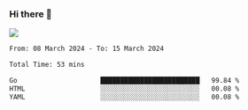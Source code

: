 ### Hi there 👋️

![](https://komarev.com/ghpvc/?username=Loner1024)

<!--START_SECTION:waka-->

```txt
From: 08 March 2024 - To: 15 March 2024

Total Time: 53 mins

Go                     █████████████████████████   99.84 %
HTML                   ░░░░░░░░░░░░░░░░░░░░░░░░░   00.08 %
YAML                   ░░░░░░░░░░░░░░░░░░░░░░░░░   00.08 %
```

<!--END_SECTION:waka-->



